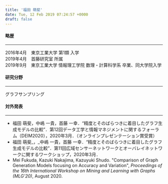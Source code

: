 ```yaml
---
title: '福田 萌斐'
date: Tue, 12 Feb 2019 07:24:57 +0000
draft: false
---
```


#### 略歴

* * *

2016年4月　東京工業大学 第1類 入学  
2019年4月　首藤研究室 所属  
2019年9月　東京工業大学 情報理工学院 数理・計算科学系 卒業、同大学院入学

#### 研究分野

* * *

グラフサンプリング

#### 対外発表

* * *

*   福田 萌斐，中嶋 一貴，首藤 一幸．“精度とそのばらつきに着目したグラフ生成モデルの比較”．第12回データ工学と情報マネジメントに関するフォーラム（DEIM2020），2020年3月．（オンラインプレゼンテーション賞受賞）
*   福田 萌斐_，_中嶋 一貴，首藤 一幸．“精度とそのばらつきに着目したグラフ生成モデルの比較”．第11回広域センサーネットワークとオーバレイネットワークに関するワークショップ，2020年3月．
*   Mei Fukuda, Kazuki Nakajima, Kazuyuki Shudo. "Comparison of Graph Generation Models focusing on Accuracy and Variation", _Proceedings of the 16th International Workshop on Mining and Learning with Graphs (MLG'20)_, August 2020.